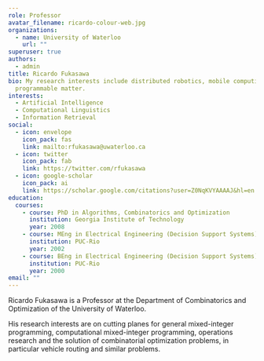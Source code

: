 ```yaml
---
role: Professor
avatar_filename: ricardo-colour-web.jpg
organizations:
  - name: University of Waterloo
    url: ""
superuser: true
authors:
  - admin
title: Ricardo Fukasawa
bio: My research interests include distributed robotics, mobile computing and
  programmable matter.
interests:
  - Artificial Intelligence
  - Computational Linguistics
  - Information Retrieval
social:
  - icon: envelope
    icon_pack: fas
    link: mailto:rfukasawa@uwaterloo.ca
  - icon: twitter
    icon_pack: fab
    link: https://twitter.com/rfukasawa
  - icon: google-scholar
    icon_pack: ai
    link: https://scholar.google.com/citations?user=Z0NqKVYAAAAJ&hl=en
education:
  courses:
    - course: PhD in Algorithms, Combinatorics and Optimization
      institution: Georgia Institute of Technology
      year: 2008
    - course: MEng in Electrical Engineering (Decision Support Systems)
      institution: PUC-Rio
      year: 2002
    - course: BEng in Electrical Engineering (Decision Support Systems)
      institution: PUC-Rio
      year: 2000
email: ""
---
```


Ricardo Fukasawa is a Professor at the Department of Combinatorics and Optimization of the University of Waterloo.

His research interests are on cutting planes for general mixed-integer programming, computational mixed-integer programming, operations research and the solution of combinatorial optimization problems, in particular vehicle routing and similar problems.


